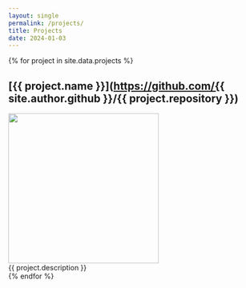 ```yaml
---
layout: single
permalink: /projects/
title: Projects
date: 2024-01-03
---
```


{% for project in site.data.projects %}
## [{{ project.name }}](https://github.com/{{ site.author.github }}/{{ project.repository }})
<img src="{{ project.img }}" width=300 class="{% cycle 'align-left', 'align-right' %}">
<div class="projects-div">{{ project.description }}</div>
{% endfor %}